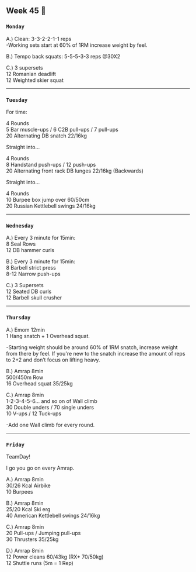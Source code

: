 ## Week 45  :blowfish:

### `Monday`     
A.) Clean: 3-3-2-2-1-1 reps  
-Working sets start at 60% of 1RM increase weight by feel.  

B.) Tempo back squats: 5-5-5-3-3 reps @30X2   

C.) 3 supersets   
12 Romanian deadlift  
12 Weighted skier squat  
    
 

---
### `Tuesday`
For time:  

4 Rounds  
5 Bar muscle-ups / 6 C2B pull-ups / 7 pull-ups  
20 Alternating DB snatch 22/16kg  

Straight into…  

4 Rounds  
8 Handstand push-ups / 12 push-ups  
20 Alternating front rack DB lunges 22/16kg (Backwards)  

Straight into…  

4 Rounds  
10 Burpee box jump over 60/50cm  
20 Russian Kettlebell swings 24/16kg  

----
### `Wednesday`
A.) Every 3 minute for 15min:  
8 Seal Rows   
12 DB hammer curls   

B.) Every 3 minute for 15min:  
8 Barbell strict press   
8-12 Narrow push-ups   

C.) 3 Supersets   
12 Seated DB curls   
12 Barbell skull crusher    

----
### `Thursday`  
A.) Emom 12min  
1 Hang snatch + 1 Overhead squat.   

-Starting weight should be around 60% of 1RM snatch, increase weight from there by feel. If you're new to the snatch increase the amount of reps to 2+2 and don’t focus on lifting heavy.   

B.) Amrap 8min   
500/450m Row   
16 Overhead squat 35/25kg  

C.) Amrap 8min  
1-2-3-4-5-6… and so on of Wall climb  
30 Double unders / 70 single unders   
10 V-ups / 12 Tuck-ups    

-Add one Wall climb for every round.      
 


---
### `Friday` 
TeamDay!  

I go you go on every Amrap.  

A.) Amrap 8min  
30/26 Kcal Airbike   
10 Burpees   

B.)  Amrap 8min   
25/20 Kcal Ski erg    
40 American Kettlebell swings 24/16kg   

C.)  Amrap 8min   
20 Pull-ups / Jumping pull-ups   
30 Thrusters 35/25kg   

D.)  Amrap 8min   
12 Power cleans 60/43kg (RX+ 70/50kg)   
12 Shuttle runs (5m = 1 Rep)   




